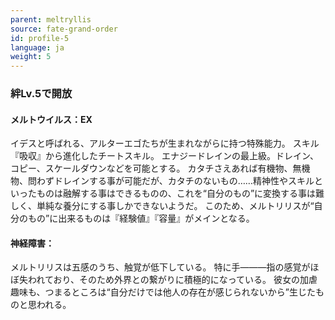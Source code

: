 ```yaml
---
parent: meltryllis
source: fate-grand-order
id: profile-5
language: ja
weight: 5
---
```


### 絆Lv.5で開放

#### メルトウイルス：EX

イデスと呼ばれる、アルターエゴたちが生まれながらに持つ特殊能力。
スキル『吸収』から進化したチートスキル。
エナジードレインの最上級。ドレイン、コピー、スケールダウンなどを可能とする。
カタチさえあれば有機物、無機物、問わずドレインする事が可能だが、カタチのないもの……精神性やスキルといったものは融解する事はできるものの、これを“自分のもの”に変換する事は難しく、単純な養分にする事しかできないようだ。
このため、メルトリリスが“自分のもの”に出来るものは『経験値』『容量』がメインとなる。

#### 神経障害：

メルトリリスは五感のうち、触覚が低下している。
特に手―――指の感覚がほぼ失われており、そのため外界との繋がりに積極的になっている。
彼女の加虐趣味も、つまるところは“自分だけでは他人の存在が感じられないから”生じたものと思われる。

